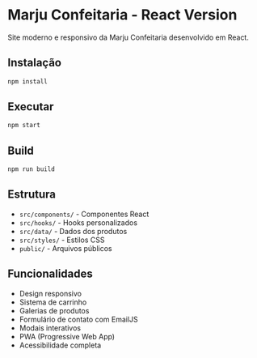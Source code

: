 # Marju Confeitaria - React Version

Site moderno e responsivo da Marju Confeitaria desenvolvido em React.

## Instalação

```bash
npm install
```

## Executar

```bash
npm start
```

## Build

```bash
npm run build
```

## Estrutura

- `src/components/` - Componentes React
- `src/hooks/` - Hooks personalizados
- `src/data/` - Dados dos produtos
- `src/styles/` - Estilos CSS
- `public/` - Arquivos públicos

## Funcionalidades

- Design responsivo
- Sistema de carrinho
- Galerias de produtos
- Formulário de contato com EmailJS
- Modais interativos
- PWA (Progressive Web App)
- Acessibilidade completa